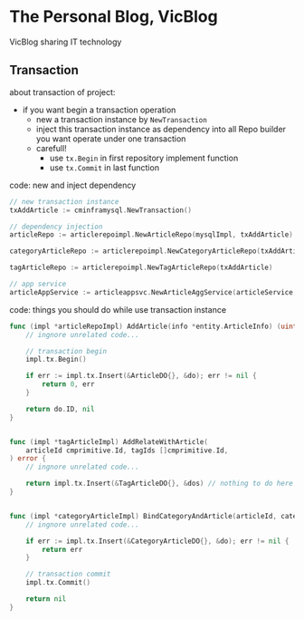 # The Personal Blog, VicBlog
VicBlog sharing IT technology

## Transaction
about transaction of project: 
* if you want begin a transaction operation
    * new a transaction instance by `NewTransaction`
    * inject this transaction instance as dependency into all Repo builder you want operate under one transaction
    * carefull!
	    * use `tx.Begin` in first repository implement function
        * use `tx.Commit` in last function

code: new and inject dependency
```go
// new transaction instance
txAddArticle := cminframysql.NewTransaction()

// dependency injection
articleRepo := articlerepoimpl.NewArticleRepo(mysqlImpl, txAddArticle)

categoryArticleRepo := articlerepoimpl.NewCategoryArticleRepo(txAddArticle)

tagArticleRepo := articlerepoimpl.NewTagArticleRepo(txAddArticle)

// app service
articleAppService := articleappsvc.NewArticleAggService(articleService, categoryService, tagService)

```

code: things you should do while use transaction instance
```go
func (impl *articleRepoImpl) AddArticle(info *entity.ArticleInfo) (uint, error) {
    // ingnore unrelated code... 

	// transaction begin
	impl.tx.Begin()

	if err := impl.tx.Insert(&ArticleDO{}, &do); err != nil {
		return 0, err
	}

	return do.ID, nil
}


func (impl *tagArticleImpl) AddRelateWithArticle(
	articleId cmprimitive.Id, tagIds []cmprimitive.Id,
) error {
    // ingnore unrelated code... 

	return impl.tx.Insert(&TagArticleDO{}, &dos) // nothing to do here
}


func (impl *categoryArticleImpl) BindCategoryAndArticle(articleId, cateId cmprimitive.Id) error {
    // ingnore unrelated code... 

	if err := impl.tx.Insert(&CategoryArticleDO{}, &do); err != nil {
		return err
	}

	// transaction commit
	impl.tx.Commit()

	return nil
}


```
